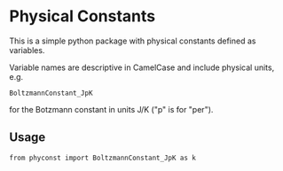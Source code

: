# Physical Constants

This is a simple python package with physical constants defined as variables.

Variable names are descriptive in CamelCase and include physical units, e.g.

	BoltzmannConstant_JpK

for the Botzmann constant in units J/K ("p" is for "per").

## Usage

	from phyconst import BoltzmannConstant_JpK as k

